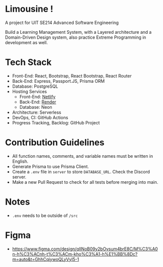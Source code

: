 # Limousine !

A project for UIT SE214 Advanced Software Engineering

Build a Learning Management System, with a Layered architecture and a Domain-Driven Design system, also practice Extreme Programming in development as well.

# Tech Stack

- Front-End: React, Bootstrap, React Bootstrap, React Router
- Back-End: Express, Passport.JS, Prisma ORM
- Database: PostgreSQL
- Hosting Services
  - Front-End: [Netlify](https://uit-limousine.netlify.app/)
  - Back-End: [Render](https://uit-limousine.onrender.com/)
  - Database: Neon
- Architecture: Serverless
- DevOps, CI: GitHub Actions
- Progress Tracking, Backlog: GitHub Project

# Contribution Guidelines

- All function names, comments, and variable names must be written in English.
- Generate Prisma to use Prisma Client.
- Create a `.env` file in `server` to store `DATABASE_URL`. Check the Discord server.
- Make a new Pull Request to check for all tests before merging into main.

# Notes

- `.env` needs to be outside of `/src`

# Figma
- https://www.figma.com/design/qIlNoB09y2bOvsum4brE8C/M%C3%A0n-h%C3%ACnh-t%C3%ACm-kho%C3%A1-h%E1%BB%8Dc?m=auto&t=GhhCqiywoQLyVyI5-1